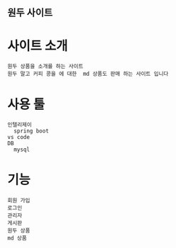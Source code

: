 ## 원두 사이트 
  # 사이트 소개 
    원두 상품을 소개를 하는 사이트
    원두 말고 커피 콩을 에 대한  md 상품도 판매 하는 사이트 입니다 
  # 사용 툴 
    인텔리제이 
      spring boot
    vs code
    DB 
      mysql
  # 기능 
    회원 가입
    로그인 
    관리자 
    게시판 
    원두 상품 
    md 상품 
    
